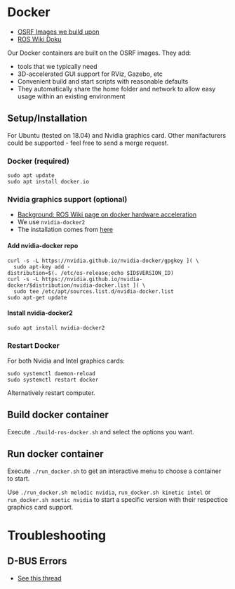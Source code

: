 # Docker 

* [OSRF Images we build upon](https://hub.docker.com/r/osrf/ros/tags)
* [ROS Wiki Doku](http://wiki.ros.org/docker/Tutorials)

Our Docker containers are built on the OSRF images. They add:
* tools that we typically need
* 3D-accelerated GUI support for RViz, Gazebo, etc
* Convenient build and start scripts with reasonable defaults
* They automatically share the home folder and network to allow easy usage within an existing environment

## Setup/Installation
For Ubuntu (tested on 18.04) and Nvidia graphics card. Other manifacturers could be supported - feel free to send a merge request.

### Docker (required)
```
sudo apt update
sudo apt install docker.io
```

### Nvidia graphics support (optional)

* [Background: ROS Wiki page on docker hardware acceleration](http://wiki.ros.org/docker/Tutorials/Hardware%20Acceleration)
* We use `nvidia-docker2`
* The installation comes from [here](https://github.com/nvidia/nvidia-docker/wiki/Installation-(version-2.0))

#### Add nvidia-docker repo
```
curl -s -L https://nvidia.github.io/nvidia-docker/gpgkey ]( \
  sudo apt-key add -
distribution=$(. /etc/os-release;echo $ID$VERSION_ID)
curl -s -L https://nvidia.github.io/nvidia-docker/$distribution/nvidia-docker.list ]( \
  sudo tee /etc/apt/sources.list.d/nvidia-docker.list
sudo apt-get update
````

#### Install nvidia-docker2
```
sudo apt install nvidia-docker2
```

### Restart Docker
For both Nvidia and Intel graphics cards:
```
sudo systemctl daemon-reload
sudo systemctl restart docker
```
Alternatively restart computer.


## Build docker container
Execute `./build-ros-docker.sh` and select the options you want.

## Run docker container
Execute `./run_docker.sh` to get an interactive menu to choose a container to start.

Use `./run_docker.sh melodic nvidia`, `run_docker.sh kinetic intel` or `run_docker.sh noetic nvidia` to start a specific version with their respectice graphics card support.
# Troubleshooting

## D-BUS Errors
* [See this thread](https://answers.ros.org/question/301056/ros2-rviz-in-docker-container/)
